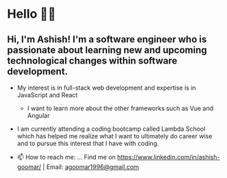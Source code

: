 # Hello 👋🏽
## Hi, I'm Ashish! I'm a software engineer who is passionate about learning new and upcoming technological changes within software development. 
- My interest is in full-stack web development and expertise is in JavaScript and React
  - I want to learn more about the other frameworks such as Vue and Angular
- I am currently attending a coding bootcamp called Lambda School which has helped me realize what I want to ultimately do career wise and to pursue this interest that I have with coding.

- 📫 How to reach me: ... Find me on https://www.linkedin.com/in/ashish-goomar/ | Email: agoomar1996@gmail.com

